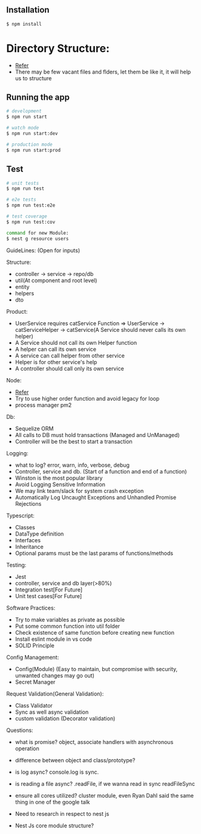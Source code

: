 ## Installation
```bash
$ npm install
```

# Directory Structure: 
* [Refer](https://medium.com/the-crowdlinker-chroniclebest-way-to-structure-your-directory-code-nestjs-a06c7a641401)
* There may be few vacant files and flders, let them be like it, it will help us to structure


## Running the app

```bash
# development
$ npm run start

# watch mode
$ npm run start:dev

# production mode
$ npm run start:prod
```

## Test

```bash
# unit tests
$ npm run test

# e2e tests
$ npm run test:e2e

# test coverage
$ npm run test:cov
```

```bash
command for new Module:
$ nest g resource users
```  

GuideLines: (Open for inputs)

Structure:
* controller -> service -> repo/db
* util(At component and root level)
* entity
* helpers
* dto

Product:
* UserService requires catService Function => UserService -> catServiceHelper -> catService(A Service should never calls its own helper)
* A Service should not call its own Helper function
* A helper can call its own service
* A service can call helper from other service
* Helper is for other service's help
* A controller should call only its own service

Node:
* [Refer](https://www.tatvasoft.com/blog/node-js-best-practices)
* Try to use higher order function and avoid legacy for loop
* process manager pm2

Db:
* Sequelize ORM
* All calls to DB must hold transactions (Managed and UnManaged)
* Controller will be the best to start a transaction

Logging:
* what to log? error, warn, info, verbose, debug
* Controller, service and db. (Start of a function and end of a function)
* Winston is the most popular library
* Avoid Logging Sensitive Information
* We may link team/slack for system crash exception
* Automatically Log Uncaught Exceptions and Unhandled Promise Rejections

Typescript:
* Classes
* DataType definition
* Interfaces
* Inheritance
* Optional params must be the last params of functions/methods

Testing:
* Jest
* controller, service and db layer(>80%)
* Integration test[For Future]
* Unit test cases[For Future]

Software Practices:
* Try to make variables as private as possible
* Put some common function into util folder
* Check existence of same function before creating new function
* Install eslint module in vs code
* SOLID Principle

Config Management:
* Config(Module) (Easy to maintain, but compromise with security, unwanted changes may go out)
* Secret Manager

Request Validation(General Validation):
* Class Validator
* Sync as well async validation
* custom validation (Decorator validation)

Questions:
* what is promise? object, associate handlers with asynchronous operation
* difference between object and class/prototype?
* is log async? console.log is sync.
* is reading a file async? .readFile, if we wanna read in sync readFileSync
* ensure all cores utilized? cluster module, even Ryan Dahl said the same thing in one of the google talk

* Need to research in respect to nest js
* Nest Js core module structure?